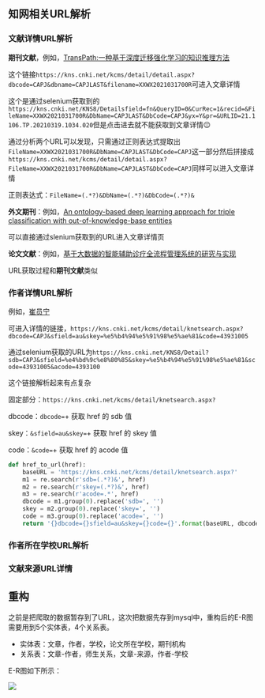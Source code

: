 ## 知网相关URL解析

### 文献详情URL解析

**期刊文献**，例如，[TransPath:一种基于深度迁移强化学习的知识推理方法](https://kns.cnki.net/kcms/detail/detail.aspx?dbcode=CAPJ&dbname=CAPJLAST&filename=XXWX2021031700R)

这个链接`https://kns.cnki.net/kcms/detail/detail.aspx?dbcode=CAPJ&dbname=CAPJLAST&filename=XXWX2021031700R`可进入文章详情

这个是通过selenium获取到的`https://kns.cnki.net/KNS8/Detailsfield=fn&QueryID=0&CurRec=1&recid=&FileName=XXWX2021031700R&DbName=CAPJLAST&DbCode=CAPJ&yx=Y&pr=&URLID=21.1106.TP.20210319.1034.020`但是点击进去就不能获取到文章详情😐

通过分析两个URL可以发现，只需通过正则表达式提取出`FileName=XXWX2021031700R&DbName=CAPJLAST&DbCode=CAPJ`这一部分然后拼接成`https://kns.cnki.net/kcms/detail/detail.aspx?FileName=XXWX2021031700R&DbName=CAPJLAST&DbCode=CAPJ`同样可以进入文章详情

正则表达式：`FileName=(.*?)&DbName=(.*?)&DbCode=(.*?)&`

**外文期刊**：例如，[An ontology-based deep learning approach for triple classification with out-of-knowledge-base entities](https://kns.cnki.net/KNS8/Detail/RedirectScholar?flag=TitleLink&tablename=SJESLAST&filename=SJES2F9E9C8E8C8C9961EF1F032D1ACD3037)

可以直接通过slenium获取到的URL进入文章详情页

**论文文献**：例如，[基于大数据的智能辅助诊疗全流程管理系统的研究与实现](https://kns.cnki.net/kcms/detail/detail.aspx?dbcode=CMFD&dbname=CMFDTEMP&filename=1020431527.nh)

URL获取过程和**期刊文献**类似



### 作者详情URL解析

例如，[崔员宁]()

可进入详情的链接，`https://kns.cnki.net/kcms/detail/knetsearch.aspx?dbcode=CAPJ&sfield=au&skey=%e5%b4%94%e5%91%98%e5%ae%81&code=43931005`

通过selenium获取的URL为`https://kns.cnki.net/KNS8/Detail?sdb=CAPJ&sfield=%e4%bd%9c%e8%80%85&skey=%e5%b4%94%e5%91%98%e5%ae%81&scode=43931005&acode=4393100`

这个链接解析起来有点复杂

固定部分：`https://kns.cnki.net/kcms/detail/knetsearch.aspx?`

dbcode：`dbcode=`+ 获取 href 的 sdb 值

skey：`&sfield=au&skey=`+ 获取 href 的 skey 值

code：`&code=`+ 获取 href 的 acode 值

```python
def href_to_url(href):
    baseURL = 'https://kns.cnki.net/kcms/detail/knetsearch.aspx?'
    m1 = re.search(r'sdb=(.*?)&', href)
    m2 = re.search(r'skey=(.*?)&', href)
    m3 = re.search(r'acode=.*', href)
    dbcode = m1.group(0).replace('sdb=', '')
    skey = m2.group(0).replace('skey=', '')
    code = m3.group(0).replace('acode=', '')
    return '{}dbcode={}sfield=au&skey={}code={}'.format(baseURL, dbcode, skey, code)
```

### 作者所在学校URL解析





### 文献来源URL详情



## 重构

之前是把爬取的数据暂存到了URL，这次把数据先存到mysql中，重构后的E-R图需要用到5个实体表，4个关系表。

- 实体表：文章，作者，学校，论文所在学校，期刊机构
- 关系表：文章-作者，师生关系，文章-来源，作者-学校

E-R图如下所示：

![](https://gitee.com/eternidad33/picbed/raw/master/img/24ad65wd2a23s1d.png)